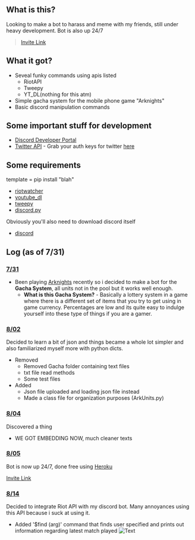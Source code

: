 ## What is this?

Looking to make a bot to harass and meme with my friends, still under heavy development. Bot is also up 24/7
> [Invite Link](https://discord.com/oauth2/authorize?client_id=734861397627764856&scope=bot)

## What it got?

- Seveal funky commands using apis listed
  - RiotAPI
  - Tweepy
  - YT_DL(nothing for this atm)
- Simple gacha system for the mobile phone game "Arknights"
- Basic discord manipulation commands

## Some important stuff for development

- [Discord Developer Portal](https://discord.com/developers/applications) 
- [Twitter API](https://www.tweepy.org/) - Grab your auth keys for twitter [here](https://developer.twitter.com/en)

## Some requirements

template = pip install "blah"
- [riotwatcher](https://developer.riotgames.com/)
- [youtube_dl](https://pypi.org/project/youtube_dl/)
- [tweepy](https://pypi.org/project/tweepy/)
- [discord.py](https://pypi.org/project/discord.py/)

Obviously you'll also need to download discord itself

- [discord](https://discord.com/)

## Log (as of 7/31)

### <ins>7/31</ins>

- Been playing [Arknights](https://www.arknights.global/) recently so i decided to make a bot for the **Gacha System**, all units not in the pool but it works well enough. 
  - **What is this Gacha System?** - Basically a lottery system in a game where there is a different set of items that you try to get using in game currency. Percentages are low and its quite easy to indulge yourself into these type of things if you are a gamer.
  
### <ins>8/02</ins>

Decided to learn a bit of json and things became a whole lot simpler and also familiarized myself more with python dicts. 

- Removed
  - Removed Gacha folder containing text files 
  - txt file read methods
  - Some test files
- Added
  - Json file uploaded and loading json file instead
  - Made a class file for organization purposes (ArkUnits.py)

### <ins>8/04</ins>

Discovered a thing

- WE GOT EMBEDDING NOW, much cleaner texts 

### <ins>8/05</ins>

Bot is now up 24/7, done free using [Heroku](https://www.youtube.com/watch?v=BPvg9bndP1U)

[Invite Link](https://discord.com/oauth2/authorize?client_id=734861397627764856&scope=bot)

### <ins>8/14</ins>

Decided to integrate Riot API with my discord bot. Many annoyances using this API because i suck at using it.

- Added
'$find (arg)' command that finds user specified and prints out information regarding latest match played
 ![Text](https://i.imgur.com/Pif5vVL.png)
